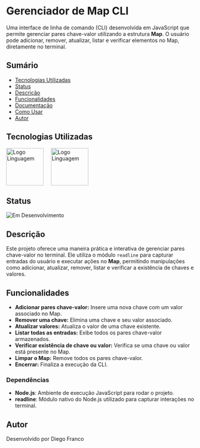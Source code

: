 # Gerenciador de Map CLI

Uma interface de linha de comando (CLI) desenvolvida em JavaScript que permite gerenciar pares chave-valor utilizando a estrutura **Map**. O usuário pode adicionar, remover, atualizar, listar e verificar elementos no Map, diretamente no terminal.

## Sumário

- [Tecnologias Utilizadas](#tecnologias-utilizadas)
- [Status](#status)
- [Descrição](#descrição)
- [Funcionalidades](#funcionalidades)
- [Documentação](#documentação)
- [Como Usar](#como-usar)
- [Autor](#autor)

## Tecnologias Utilizadas

<div style="display: flex; flex-direction: row;">
  <div style="margin-right: 20px; display: flex; justify-content: flex-start;">
    <img src="img/js.png" alt="Logo Linguagem" width="100"/>
  </div>
  <div style="margin-right: 20px; display: flex; justify-content: flex-start;">
    <img src="img/node.png" alt="Logo Linguagem" width="100"/>
  </div>
</div>

## Status

![Em Desenvolvimento](http://img.shields.io/static/v1?label=STATUS&message=EM%20DESENVOLVIMENTO&color=RED&style=for-the-badge)

## Descrição

Este projeto oferece uma maneira prática e interativa de gerenciar pares chave-valor no terminal. Ele utiliza o módulo `readline` para capturar entradas do usuário e executar ações no **Map**, permitindo manipulações como adicionar, atualizar, remover, listar e verificar a existência de chaves e valores.

## Funcionalidades

- **Adicionar pares chave-valor:** Insere uma nova chave com um valor associado no Map.
- **Remover uma chave:** Elimina uma chave e seu valor associado.
- **Atualizar valores:** Atualiza o valor de uma chave existente.
- **Listar todas as entradas:** Exibe todos os pares chave-valor armazenados.
- **Verificar existência de chave ou valor:** Verifica se uma chave ou valor está presente no Map.
- **Limpar o Map:** Remove todos os pares chave-valor.
- **Encerrar:** Finaliza a execução da CLI.

### Dependências

- **Node.js**: Ambiente de execução JavaScript para rodar o projeto.
- **readline**: Módulo nativo do Node.js utilizado para capturar interações no terminal.

## Autor
Desenvolvido por Diego Franco